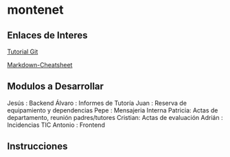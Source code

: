 # montenet

## Enlaces de Interes

[Tutorial Git](https://www.youtube.com/watch?v=zH3I1DZNovk "codigofacilito")

[Markdown-Cheatsheet](https://github.com/adam-p/markdown-here/wiki/Markdown-Cheatsheet "markdown")

## Modulos a Desarrollar

Jesús 	: Backend
Álvaro 	: Informes de Tutoría
Juan	: Reserva de equipamiento y dependencias
Pepe	: Mensajeria Interna
Patricia: Actas de departamento, reunión padres/tutores
Cristian: Actas de evaluación
Adrián 	: Incidencias TIC
Antonio	: Frontend

## Instrucciones

